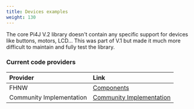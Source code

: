 ```yaml
---
title: Devices examples
weight: 130
---
```


The core Pi4J V.2 library doesn't contain any specific support for devices like buttons, motors, LCD... This was part of 
V.1 but made it much more difficult to maintain and fully test the library.


### Current code providers

| Provider         | Link              |
| :---                  | :---              |
| FHNW          | [Components](/documentation/device-examples/components) |
| Community Implementation         | [Community Implementation](/documentation/device-examples/communityimplementation) |

